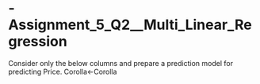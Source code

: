 # -Assignment_5_Q2__Multi_Linear_Regression
Consider only the below columns and prepare a prediction model for predicting Price.  Corolla&lt;-Corolla

